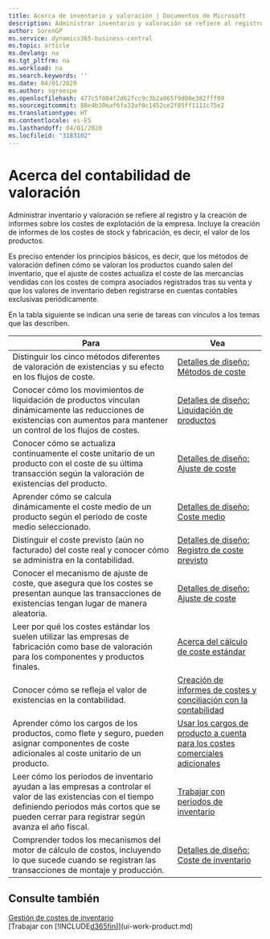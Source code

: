 ```yaml
---
title: Acerca de inventario y valoración | Documentos de Microsoft
description: Administrar inventario y valoración se refiere al registro y la creación de informes sobre los costes de explotación de la empresa. Incluye la creación de informes de los costes de stock y fabricación, es decir, el valor de los productos.
author: SorenGP
ms.service: dynamics365-business-central
ms.topic: article
ms.devlang: na
ms.tgt_pltfrm: na
ms.workload: na
ms.search.keywords: ''
ms.date: 04/01/2020
ms.author: sgroespe
ms.openlocfilehash: 477c5f004f2d62fcc9c3b2a065f9d00e382fff09
ms.sourcegitcommit: 88e4b30eaf6fa32af0c1452ce2f85ff1111c75e2
ms.translationtype: HT
ms.contentlocale: es-ES
ms.lasthandoff: 04/01/2020
ms.locfileid: "3183102"
---
```

# <a name="about-inventory-costing"></a>Acerca del contabilidad de valoración
Administrar inventario y valoración se refiere al registro y la creación de informes sobre los costes de explotación de la empresa. Incluye la creación de informes de los costes de stock y fabricación, es decir, el valor de los productos.  

 Es preciso entender los principios básicos, es decir, que los métodos de valoración definen cómo se valoran los productos cuando salen del inventario, que el ajuste de costes actualiza el coste de las mercancías vendidas con los costes de compra asociados registrados tras su venta y que los valores de inventario deben registrarse en cuentas contables exclusivas periódicamente.  

 En la tabla siguiente se indican una serie de tareas con vínculos a los temas que las describen.   

|**Para**|**Vea**|  
|------------|-------------|  
|Distinguir los cinco métodos diferentes de valoración de existencias y su efecto en los flujos de coste.|[Detalles de diseño: Métodos de coste](design-details-costing-methods.md)|  
|Conocer cómo los movimientos de liquidación de productos vinculan dinámicamente las reducciones de existencias con aumentos para mantener un control de los flujos de costes.|[Detalles de diseño: Liquidación de productos](design-details-item-application.md)|  
|Conocer cómo se actualiza continuamente el coste unitario de un producto con el coste de su última transacción según la valoración de existencias del producto.|[Detalles de diseño: Ajuste de coste](design-details-cost-adjustment.md)|  
|Aprender cómo se calcula dinámicamente el coste medio de un producto según el periodo de coste medio seleccionado.|[Detalles de diseño: Coste medio](design-details-average-cost.md)|  
|Distinguir el coste previsto (aún no facturado) del coste real y conocer cómo se administra en la contabilidad.|[Detalles de diseño: Registro de coste previsto](design-details-expected-cost-posting.md)|  
|Conocer el mecanismo de ajuste de coste, que asegura que los costes se presentan aunque las transacciones de existencias tengan lugar de manera aleatoria.|[Detalles de diseño: Ajuste de coste](design-details-cost-adjustment.md)|  
|Leer por qué los costes estándar los suelen utilizar las empresas de fabricación como base de valoración para los componentes y productos finales.|[Acerca del cálculo de coste estándar](finance-about-calculating-standard-cost.md)|  
|Conocer cómo se refleja el valor de existencias en la contabilidad.|[Creación de informes de costes y conciliación con la contabilidad](finance-report-costs-and-reconcile-with-the-general-ledger.md)|  
|Aprender cómo los cargos de los productos, como flete y seguro, pueden asignar componentes de coste adicionales al coste unitario de un producto.|[Usar los cargos de producto a cuenta para los costes comerciales adicionales](payables-how-assign-item-charges.md)|  
|Leer cómo los periodos de inventario ayudan a las empresas a controlar el valor de las existencias con el tiempo definiendo periodos más cortos que se pueden cerrar para registrar según avanza el año fiscal.|[Trabajar con periodos de inventario](finance-how-to-work-with-inventory-periods.md)|  
|Comprender todos los mecanismos del motor de cálculo de costos, incluyendo lo que sucede cuando se registran las transacciones de montaje y producción.|[Detalles de diseño: Coste de inventario](design-details-inventory-costing.md)|  

## <a name="see-also"></a>Consulte también
[Gestión de costes de inventario](finance-manage-inventory-costs.md)    
[Trabajar con [!INCLUDE[d365fin](includes/d365fin_md.md)]](ui-work-product.md)

